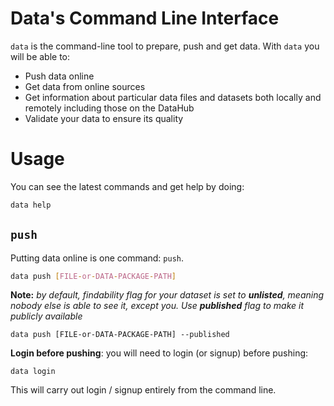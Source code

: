 # Data's Command Line Interface

`data` is the command-line tool to prepare, push and get data. With `data` you will be able to:

* Push data online
* Get data from online sources
* Get information about particular data files and datasets both locally and remotely including those on the DataHub
* Validate your data to ensure its quality

# Usage

You can see the latest commands and get help by doing:

```bash
data help
```

## `push`

Putting data online is one command: `push`.

```bash
data push [FILE-or-DATA-PACKAGE-PATH]
```

**Note:** *by default, findability flag for your dataset is set to **unlisted**, meaning nobody else is able to see it, except you. Use **published** flag to make it publicly available*

```
data push [FILE-or-DATA-PACKAGE-PATH] --published
```

**Login before pushing**: you will need to login (or signup) before pushing:

```
data login
```

This will carry out login / signup entirely from the command line.

